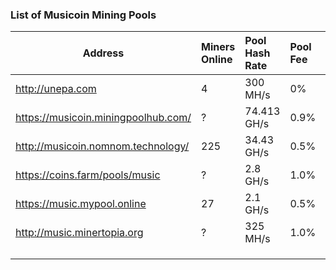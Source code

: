 ### 		List of Musicoin Mining Pools



| Address                             | Miners Online | Pool Hash Rate | Pool Fee |      |
| ----------------------------------- | :------------ | :------------- | :------- | :--: |
| http://unepa.com                    | 4             | 300 MH/s       | 0%       |      |
| https://musicoin.miningpoolhub.com/ | ?             | 74.413 GH/s    | 0.9%     |      |
| http://musicoin.nomnom.technology/  | 225           | 34.43 GH/s     | 0.5%     |      |
| https://coins.farm/pools/music      | ?             | 2.8 GH/s       | 1.0%     |      |
| https://music.mypool.online         | 27            | 2.1 GH/s       | 0.5%     |      |
| http://music.minertopia.org         | ?             | 325 MH/s       | 1.0%     |      |
|                                     |               |                |          |      |
|                                     |               |                |          |      |
|                                     |               |                |          |      |
